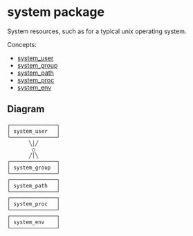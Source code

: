 # system package

System resources, such as for a typical unix operating system.

Concepts:

* [system_user](../system_user/)
* [system_group](../system_group/)
* [system_path](../system_path/)
* [system_proc](../system_proc/)
* [system_env](../system_env/)


## Diagram

```monopic
┌───────────────┐
│ system_user   │
└───────────────┘
       ╲│╱
        ○ 
       ╱│╲
┌───────────────┐
│ system_group  │
└───────────────┘
┌───────────────┐
│ system_path   │
└───────────────┘
┌───────────────┐
│ system_proc   │
└───────────────┘
┌───────────────┐
│ system_env    │
└───────────────┘
```
